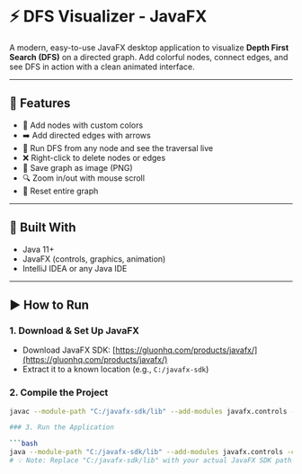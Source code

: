 # ⚡ DFS Visualizer - JavaFX

A modern, easy-to-use JavaFX desktop application to visualize **Depth First Search (DFS)** on a directed graph. Add colorful nodes, connect edges, and see DFS in action with a clean animated interface.

---

## 🚀 Features

- 🎨 Add nodes with custom colors
- ➡️ Add directed edges with arrows
- 🧭 Run DFS from any node and see the traversal live
- ❌ Right-click to delete nodes or edges
- 💾 Save graph as image (PNG)
- 🔍 Zoom in/out with mouse scroll
- 🔄 Reset entire graph

---

## 🧰 Built With

- Java 11+
- JavaFX (controls, graphics, animation)
- IntelliJ IDEA or any Java IDE

---

## ▶️ How to Run

### 1. Download & Set Up JavaFX

- Download JavaFX SDK: [https://gluonhq.com/products/javafx/](https://gluonhq.com/products/javafx/)
- Extract it to a known location (e.g., `C:/javafx-sdk`)

### 2. Compile the Project

```bash
javac --module-path "C:/javafx-sdk/lib" --add-modules javafx.controls -d out src/*.java

### 3. Run the Application

```bash
java --module-path "C:/javafx-sdk/lib" --add-modules javafx.controls -cp out Main
# 💡 Note: Replace "C:/javafx-sdk/lib" with your actual JavaFX SDK path.
